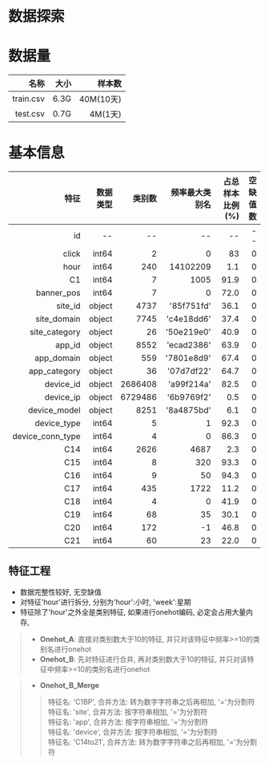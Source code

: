 # 数据探索

# 数据量

|名称|大小|样本数|
| -: | -: | -: |
|train.csv | 6.3G| 40M(10天)
|test.csv | 0.7G | 4M(1天)

# 基本信息

|特征|数据类型|类别数|频率最大类别名|占总样本比例(%)|空缺值数|
| -: | -: | -: | -: | -: | -: |
|id | -- | -- | -- | -- | -- |
|click | int64 | 2 | 0 | 83| 0 |
|hour | int64 | 240 | 14102209 | 1.1 | 0 |
|C1 | int64 | 7 | 1005 | 91.9 | 0 |
|banner_pos| int64 | 7 | 0 | 72.0 | 0 |
|site_id| object | 4737 | '85f751fd' | 36.1 | 0 |
|site_domain| object | 7745 | 'c4e18dd6' | 37.4 | 0 |
|site_category| object | 26 | '50e219e0' | 40.9 | 0 |
|app_id| object | 8552 | 'ecad2386' | 63.9 | 0 |
|app_domain| object | 559 | '7801e8d9' | 67.4 | 0 |
|app_category| object | 36 | '07d7df22' | 64.7 | 0 |
|device_id| object | 2686408 | 'a99f214a' | 82.5 | 0 |
|device_ip| object | 6729486 | '6b9769f2' | 0.5 | 0 |
|device_model| object | 8251 | '8a4875bd' | 6.1 | 0 |
|device_type| int64 | 5 | 1 | 92.3 | 0 |
|device_conn_type| int64 | 4 | 0 | 86.3 | 0 |
|C14| int64 | 2626 | 4687 | 2.3 | 0 |
|C15| int64 | 8 | 320 | 93.3 | 0 |
|C16| int64 | 9 | 50 | 94.3 | 0 |
|C17| int64 | 435 | 1722 | 11.2 | 0 |
|C18| int64 | 4 | 0 | 41.9 | 0 |
|C19| int64 | 68 | 35 | 30.1 | 0 |
|C20| int64 | 172 | -1 | 46.8 | 0 |
|C21| int64 | 60 | 23 | 22.0 | 0 |

## 特征工程

- 数据完整性较好, 无空缺值
- 对特征'hour'进行拆分, 分别为'hour':小时, 'week':星期
- 特征除了'hour'之外全是类别特征, 如果进行onehot编码, 必定会占用大量内存, 
> - **Onehot_A**: 直接对类别数大于10的特征, 并只对该特征中频率>=10的类别名进行onehot
> - **Onehot_B**: 先对特征进行合并, 再对类别数大于10的特征, 并只对该特征中频率>=10的类别名进行onehot


> - **Onehot_B_Merge**   
> > 特征名: 'C1BP', 合并方法:  转为数字字符串之后再相加, '='为分割符   
> > 特征名: 'site', 合并方法:  按字符串相加, '='为分割符   
> > 特征名: 'app', 合并方法:  按字符串相加, '='为分割符   
> > 特征名: 'device', 合并方法:  按字符串相加, '='为分割符   
> > 特征名: 'C14to21', 合并方法:  转为数字字符串之后再相加, '='为分割符  
